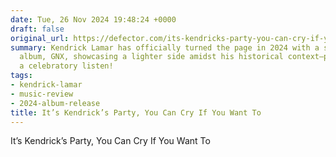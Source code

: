 ```yaml
---
date: Tue, 26 Nov 2024 19:48:24 +0000
draft: false
original_url: https://defector.com/its-kendricks-party-you-can-cry-if-you-want-to
summary: Kendrick Lamar has officially turned the page in 2024 with a surprising party
  album, GNX, showcasing a lighter side amidst his historical context—perfect for
  a celebratory listen!
tags:
- kendrick-lamar
- music-review
- 2024-album-release
title: It’s Kendrick’s Party, You Can Cry If You Want To
---
```


It’s Kendrick’s Party, You Can Cry If You Want To